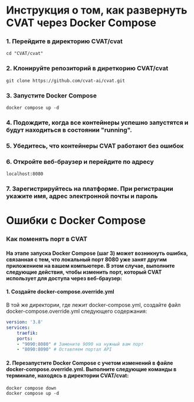 # Инструкция о том, как развернуть CVAT через Docker Compose

### 1. Перейдите в директорию CVAT/cvat
```
cd "CVAT/cvat"
```

### 2. Клонируйте репозиторий в диреткорию CVAT/cvat
```
git clone https://github.com/cvat-ai/cvat.git
```

### 3. Запустите Docker Compose
```
docker compose up -d
```
### 4. Подождите, когда все контейнеры успешно запустятся и будут находиться в состоянии "running".

### 5. Убедитесь, что контейнеры CVAT работают без ошибок

### 6. Откройте веб-браузер и перейдите по адресу
```
localhost:8080
```
### 7. Зарегистрируйтесь на платформе. При регистрации укажите имя, адрес электронной почты и пароль



# Ошибки c Docker Compose

### Как поменять порт в CVAT
 #### На этапе запуска Docker Compose (шаг 3) может возникнуть ошибка, связанная с тем, что локальный порт 8080 уже занят другим приложением на вашем компьютере. В этом случае, выполните следующие действия, чтобы изменить порт, который CVAT использует для доступа через веб-браузер:

#### 1. Создайте docker-compose.override.yml
В той же директории, где лежит docker-compose.yml, создайте файл docker-compose.override.yml следующего содержания:
```yaml
version: '3.8'
services:
    traefik:
    ports:
    - "9090:8080" # Замените 9090 на нужный вам порт
    - "8090:8090" # Оставляем портал API
```
#### 2. Перезапустите Docker Compose с учетом изменений в файле docker-compose.override.yml. Выполните следующие команды в терминале, находясь в директории CVAT/cvat:
```
docker compose down 
docker compose up -d

```

